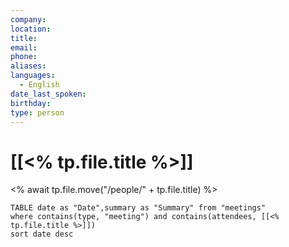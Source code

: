 ```yaml
---
company: 
location: 
title: 
email: 
phone: 
aliases: 
languages:
  - English
date_last_spoken: 
birthday: 
type: person
---
```

# [[<% tp.file.title %>]]

<% await tp.file.move("/people/" + tp.file.title) %>

```dataview
TABLE date as "Date",summary as "Summary" from "meetings"
where contains(type, "meeting") and contains(attendees, [[<% tp.file.title %>]])
sort date desc
```